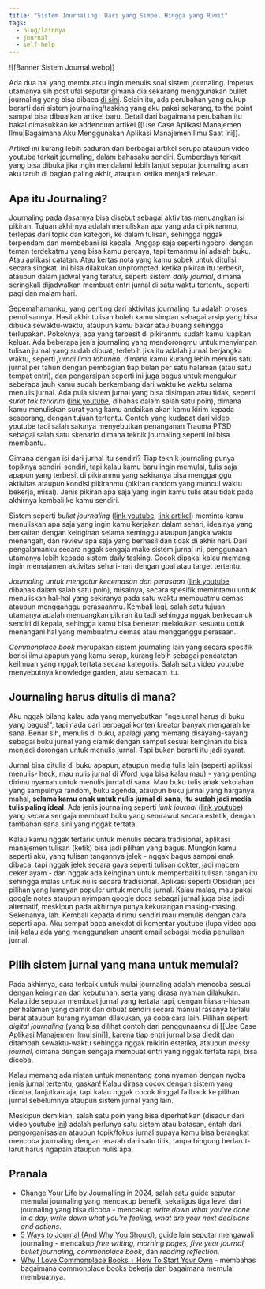```yaml
---
title: "Sistem Journaling: Dari yang Simpel Hingga yang Rumit"
tags:
  - blog/lainnya
  - journal
  - self-help
---
```

![[Banner Sistem Journal.webp]]

Ada dua hal yang membuatku ingin menulis soal sistem journaling. Impetus utamanya sih post ufal seputar gimana dia sekarang menggunakan bullet journaling yang bisa dibaca [di sini](https://blog.ufal.my.id/artikel/bullet-journaling/). Selain itu, ada perubahan yang cukup berarti dari sistem journaling/tasking yang aku pakai sekarang, to the point sampai bisa dibuatkan artikel baru. Detail dari bagaimana perubahan itu bakal dimasukkan ke addendum artikel [[Use Case Aplikasi Manajemen Ilmu|Bagaimana Aku Menggunakan Aplikasi Manajemen Ilmu Saat Ini]].

Artikel ini kurang lebih saduran dari berbagai artikel serupa ataupun video youtube terkait journaling, dalam bahasaku sendiri. Sumberdaya terkait yang bisa dibuka jika ingin mendalami lebih lanjut seputar journaling akan aku taruh di bagian paling akhir, ataupun ketika menjadi relevan.
## Apa itu Journaling?

Journaling pada dasarnya bisa disebut sebagai aktivitas menuangkan isi pikiran. Tujuan akhirnya adalah menuliskan apa yang ada di pikiranmu, terlepas dari topik dan kategori, ke dalam tulisan, sehingga nggak terpendam dan membebani isi kepala. Anggap saja seperti ngobrol dengan teman terdekatmu yang bisa kamu percaya, tapi temanmu ini adalah buku. Atau aplikasi catatan. Atau kertas nota yang kamu sobek untuk ditulisi secara singkat. Ini bisa dilakukan unprompted, ketika pikiran itu terbesit, ataupun dalam jadwal yang teratur, seperti sistem *daily journal*, dimana seringkali dijadwalkan membuat entri jurnal di satu waktu tertentu, seperti pagi dan malam hari.

Sepemahamanku, yang penting dari aktivitas journaling itu adalah proses penulisannya. Hasil akhir tulisan boleh kamu simpan sebagai arsip yang bisa dibuka sewaktu-waktu, ataupun kamu bakar atau buang sehingga terlupakan. Pokoknya, apa yang terbesit di pikiranmu sudah kamu luapkan keluar. Ada beberapa jenis journaling yang mendorongmu untuk menyimpan tulisan jurnal yang sudah dibuat, terlebih jika itu adalah jurnal berjangka waktu, seperti *jurnal lima tahunan*, dimana kamu kurang lebih menulis satu jurnal per tahun dengan pembagian tiap bulan per satu halaman (atau satu tempat entri), dan pengarsipan seperti ini juga bagus untuk mengukur seberapa jauh kamu sudah berkembang dari waktu ke waktu selama menulis jurnal. Ada pula sistem jurnal yang bisa disimpan atau tidak, seperti *surat tak terkirim* ([link youtube](https://www.youtube.com/watch?v=7CcZ7gyFXv0), dibahas dalam salah satu poin), dimana kamu menuliskan surat yang kamu andaikan akan kamu kirim kepada seseorang, dengan tujuan tertentu. Contoh yang kudapat dari video youtube tadi salah satunya menyebutkan penanganan Trauma PTSD sebagai salah satu skenario dimana teknik journaling seperti ini bisa membantu.

Gimana dengan isi dari jurnal itu sendiri? Tiap teknik journaling punya topiknya sendiri-sendiri, tapi kalau kamu baru ingin memulai, tulis saja apapun yang terbesit di pikiranmu yang sekiranya bisa mengganggu aktivitas ataupun kondisi pikiranmu (pikiran random yang muncul waktu bekerja, misal). Jenis pikiran apa saja yang ingin kamu tulis atau tidak pada akhirnya kembali ke kamu sendiri. 

Sistem seperti *bullet journaling* ([link youtube](https://www.youtube.com/watch?v=fm15cmYU0IM), [link artikel](https://bulletjournal.com/blogs/bulletjournalist/learning-and-note-taking)) meminta kamu menuliskan apa saja yang ingin kamu kerjakan dalam sehari, idealnya yang berkaitan dengan keinginan selama seminggu ataupun jangka waktu menengah, dan review apa saja yang berhasil dan tidak di akhir hari. Dari pengalamanku secara nggak sengaja make sistem jurnal ini, penggunaan utamanya lebih kepada sistem daily tasking. Cocok dipakai kalau memang ingin memajamen aktivitas sehari-hari dengan goal atau target tertentu.

*Journaling untuk mengatur kecemasan dan perasaan* ([link youtube](https://www.youtube.com/watch?v=7CcZ7gyFXv0), dibahas dalam salah satu poin), misalnya, secara spesifik memintamu untuk menuliskan hal-hal yang sekiranya pada satu waktu membuatmu cemas ataupun mengganggu perasaanmu. Kembali lagi, salah satu tujuan utamanya adalah menuangkan pikiran itu tadi sehingga nggak berkecamuk sendiri di kepala, sehingga kamu bisa beneran melakukan sesuatu untuk menangani hal yang membuatmu cemas atau mengganggu perasaan. 

*Commonplace book* merupakan sistem journaling lain yang secara spesifik berisi ilmu apapun yang kamu serap, kurang lebih sebagai pencatatan keilmuan yang nggak tertata secara kategoris. Salah satu video youtube menyebutnya knowledge garden, atau semacam itu.
## Journaling harus ditulis di mana?

Aku nggak bilang kalau ada yang menyebutkan "ngejurnal harus di buku yang bagus!", tapi nada dari berbagai konten kreator banyak mengarah ke sana. Benar sih, menulis di buku, apalagi yang memang disayang-sayang sebagai buku jurnal yang ciamik dengan sampul sesuai keinginan itu bisa menjadi dorongan untuk menulis jurnal. Tapi bukan berarti itu jadi syarat.

Jurnal bisa ditulis di buku apapun, ataupun media tulis lain (seperti aplikasi menulis- heck, mau nulis jurnal di Word juga bisa kalau mau) - yang penting dirimu nyaman untuk menulis jurnal di sana. Mau buku tulis anak sekolahan yang sampulnya random, buku agenda, ataupun buku jurnal yang harganya mahal, **selama kamu enak untuk nulis jurnal di sana, itu sudah jadi media tulis paling ideal**. Ada jenis journaling seperti *junk journal* ([link youtube](https://www.youtube.com/watch?v=6VgC6OGlU6U&pp=ygUManVuayBqb3VybmFs)) yang secara sengaja membuat buku yang semrawut secara estetik, dengan tambahan sana sini yang nggak tertata.

Kalau kamu nggak tertarik untuk menulis secara tradisional, aplikasi manajemen tulisan (ketik) bisa jadi pilihan yang bagus. Mungkin kamu seperti aku, yang tulisan tangannya jelek - nggak bagus sampai enak dibaca, tapi nggak jelek secara gaya seperti tulisan dokter, jadi macem ceker ayam - dan nggak ada keinginan untuk memperbaiki tulisan tangan itu sehingga malas untuk nulis secara tradisional. Aplikasi seperti Obsidian jadi pilihan yang lumayan populer untuk menulis jurnal. Kalau malas, mau pakai google notes ataupun nyimpan google docs sebagai jurnal juga bisa jadi alternatif, meskipun pada akhirnya punya kekurangan masing-masing. Sekenanya, lah. Kembali kepada dirimu sendiri mau menulis dengan cara seperti apa. Aku sempat baca anekdot di komentar youtube (lupa video apa ini) kalau ada yang menggunakan unsent email sebagai media penulisan jurnal.
## Pilih sistem jurnal yang mana untuk memulai?

Pada akhirnya, cara terbaik untuk mulai journaling adalah mencoba sesuai dengan keinginan dan kebutuhan, serta yang dirasa nyaman dilakukan. Kalau ide seputar membuat jurnal yang tertata rapi, dengan hiasan-hiasan per halaman yang ciamik dan dibuat sendiri secara manual rasanya terlalu berat ataupun kurang nyaman dilakukan, ya coba cara lain. Pilihan seperti *digital journaling* (yang bisa dilihat contoh dari penggunaanku di [[Use Case Aplikasi Manajemen Ilmu|sini]], karena tiap entri jurnal bisa diedit dan ditambah sewaktu-waktu sehingga nggak mikirin estetika, ataupun *messy journal*, dimana dengan sengaja membuat entri yang nggak tertata rapi, bisa dicoba.

Kalau memang ada niatan untuk menantang zona nyaman dengan nyoba jenis jurnal tertentu, gaskan! Kalau dirasa cocok dengan sistem yang dicoba, lanjutkan aja, tapi kalau nggak cocok tinggal fallback ke pilihan jurnal sebelumnya ataupun sistem jurnal yang lain.

Meskipun demikian, salah satu poin yang bisa diperhatikan (disadur dari video youtube [ini](https://www.youtube.com/watch?v=ibGHNoMkDCs)) adalah perlunya satu sistem atau batasan, entah dari pengorganisasian ataupun topik/fokus jurnal supaya kamu bisa berangkat mencoba journaling dengan terarah dari satu titik, tanpa bingung berlarut-larut harus ngapain ataupun nulis apa.
## Pranala

- [Change Your Life by Journalling in 2024](https://youtu.be/E8vwGLMTx5I?si=IGm5KPzNOGX_KDhW), salah satu guide seputar memulai journaling yang mencakup benefit, sekaligus tiga level dari journaling yang bisa dicoba - mencakup *write down what you've done in a day, write down what you're feeling, what are your next decisions and actions*.
- [5 Ways to Journal (And Why You Should)](https://www.youtube.com/watch?v=ibGHNoMkDCs), guide lain seputar mengawali journaling - mencakup *free writing, morning pages, five year journal, bullet journaling, commonplace book*, dan *reading reflection*.
- [Why I Love Commonplace Books + How To Start Your Own](https://www.youtube.com/watch?v=IuaI_XOIgzE&t=318s) - membahas bagaimana commonplace books bekerja dan bagaimana memulai membuatnya.